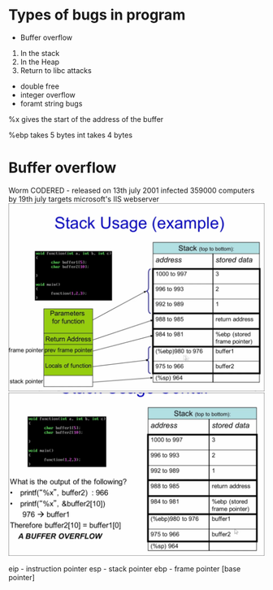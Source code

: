 # Types of bugs in program 
- Buffer overflow
1. In the stack 
2. In the Heap
3. Return to libc attacks
- double free 
- integer overflow
- foramt string bugs

%x gives the start of the address of the buffer  

%ebp takes 5 bytes
int takes 4 bytes

# Buffer overflow
Worm CODERED - released on 13th july 2001 
infected 359000 computers by 19th july 
targets microsoft's IIS webserver 
![stackUsage](../pics/stackusage.png)<br>
![bufferoverflow](../pics/bufferoverflow.png)

eip - instruction pointer 
esp - stack pointer
ebp - frame pointer [base pointer]
